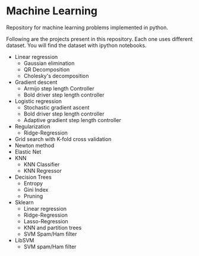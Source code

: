 # Machine Learning
Repository for machine learning problems implemented in python.

Following are the projects present in this repository. Each one uses different dataset. You will find the dataset with ipython notebooks.
* Linear regression
  * Gaussian elimination
  * QR Decomposition
  * Cholesky's decomposition
* Gradient descent
  * Armijo step length Controller
  * Bold driver step length controller
* Logistic regression
  * Stochastic gradient ascent
  * Bold driver step length controller
  * Adaptive gradient step length controller
* Regularization
  * Ridge-Regression
* Grid search with K-fold cross validation
* Newton method
* Elastic Net
* KNN
  * KNN Classifier
  * KNN Regressor
* Decision Trees
  * Entropy
  * Gini Index
  * Pruning
* Sklearn
  * Linear regression
  * Ridge-Regression
  * Lasso-Regression
  * KNN and partition trees
  * SVM Spam/Ham filter
* LibSVM
  * SVM spam/Ham filter
 
